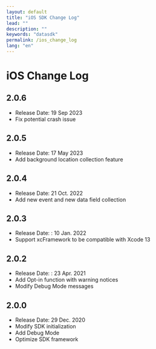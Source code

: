 ```yaml
---
layout: default
title: "iOS SDK Change Log"
lead: ""
description: ""
keywords: "datasdk"
permalink: /ios_change_log
lang: "en"
---
```

# iOS Change Log

## 2.0.6

* Release Date: 19 Sep 2023
* Fix potential crash issue

## 2.0.5
* Release Date: 17 May 2023
* Add background location collection feature

## 2.0.4

* Release Date: 21 Oct. 2022
* Add new event and new data field collection

## 2.0.3

* Release Date: : 10 Jan. 2022
* Support xcFramework to be compatible with Xcode 13

## 2.0.2

* Release Date: : 23 Apr. 2021
* Add Opt-in function with warning notices
* Modify Debug Mode messages

## 2.0.0

* Release Date: 29 Dec. 2020
* Modify SDK initialization
* Add Debug Mode
* Optimize SDK framework
